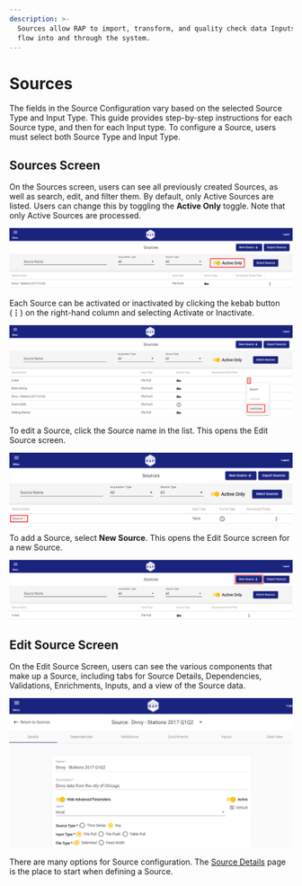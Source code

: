 ```yaml
---
description: >-
  Sources allow RAP to import, transform, and quality check data Inputs as they
  flow into and through the system.
---
```


# Sources

The fields in the Source Configuration vary based on the selected Source Type and Input Type. This guide provides step-by-step instructions for each Source type, and then for each Input type. To configure a Source, users must select both Source Type and Input Type.

## Sources Screen

On the Sources screen, users can see all previously created Sources, as well as search, edit, and filter them. By default, only Active Sources are listed. Users can change this by toggling the **Active Only** toggle. Note that only Active Sources are processed.

![Sources - Active Only](../../.gitbook/assets/image%20%2827%29.png)

Each Source can be activated or inactivated by clicking the kebab button \(**⋮**\) on the right-hand column and selecting Activate or Inactivate.

![Inactivate a Source](../../.gitbook/assets/image%20%2813%29.png)

To edit a Source, click the Source name in the list. This opens the Edit Source screen.

![Select a Source to Edit](../../.gitbook/assets/image%20%28140%29.png)

To add a Source, select **New Source**. This opens the Edit Source screen for a new Source.

![Create a New Source](../../.gitbook/assets/image%20%28190%29.png)

## Edit Source Screen

On the Edit Source Screen, users can see the various components that make up a Source, including tabs for Source Details, Dependencies, Validations, Enrichments, Inputs, and a view of the Source data.

![Source Detail](../../.gitbook/assets/image%20%28167%29.png)

There are many options for Source configuration. The [Source Details](source-details.md) page is the place to start when defining a Source.

